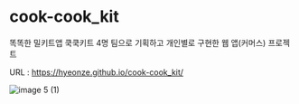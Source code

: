 # cook-cook_kit
똑똑한 밀키트앱 쿡쿡키트
4명 팀으로 기획하고 개인별로 구현한 웹 앱(커머스) 프로젝트

URL : https://hyeonze.github.io/cook-cook_kit/

![image 5 (1)](https://user-images.githubusercontent.com/62171131/157044769-e088c306-fa88-44c4-aff7-b4b3c3080c8d.jpg)
